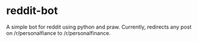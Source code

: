 # reddit-bot
A simple bot for reddit using python and praw.
Currently, redirects any post on /r/personalfiance to /r/personalfinance.
